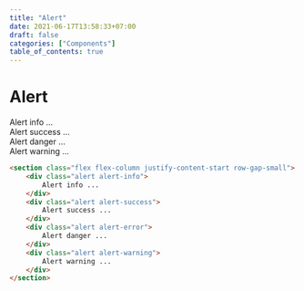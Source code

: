 ```yaml
---
title: "Alert"
date: 2021-06-17T13:58:33+07:00
draft: false
categories: ["Components"]
table_of_contents: true
---
```


# Alert

<section class="flex flex-column justify-content-start row-gap-small">
    <div class="alert alert-info">
        Alert info ...
    </div>
    <div class="alert alert-success">
        Alert success ...
    </div>
    <div class="alert alert-error">
        Alert danger ...
    </div>
    <div class="alert alert-warning">
        Alert warning ...
    </div>
</section>

``` html
<section class="flex flex-column justify-content-start row-gap-small">
    <div class="alert alert-info">
        Alert info ...
    </div>
    <div class="alert alert-success">
        Alert success ...
    </div>
    <div class="alert alert-error">
        Alert danger ...
    </div>
    <div class="alert alert-warning">
        Alert warning ...
    </div>
</section>
```
